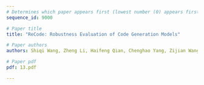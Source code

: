 ```yaml
---
# Determines which paper appears first (lowest number (0) appears first)
sequence_id: 9000

# Paper title
title: "ReCode: Robustness Evaluation of Code Generation Models"

# Paper authors
authors: Shiqi Wang, Zheng Li, Haifeng Qian, Chenghao Yang, Zijian Wang, Mingyue Shang, Varun Kumar, Samson Tan, Baishakhi Ray, Parminder Bhatia, Ramesh Nallapati, Murali Krishna Ramanathan, Dan Roth, Bing Xiang 

# Paper pdf
pdf: 13.pdf

---
```

